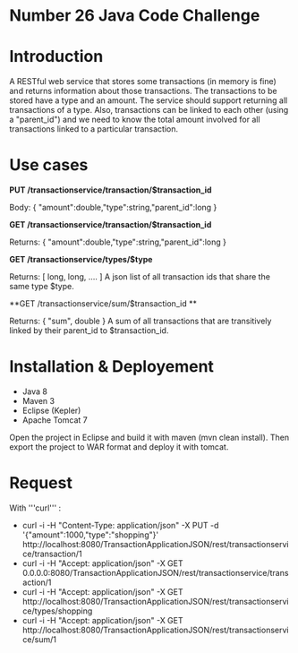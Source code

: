 Number 26 Java Code Challenge
===============
# Introduction
A RESTful web service that stores some transactions (in memory is fine) and returns information about those transactions. The transactions to be stored have a type and an amount. The service should support returning all  transactions of a type. Also, transactions can be linked to each other (using a "parent_id") and we need to know the total amount involved for all transactions linked to a particular transaction.

# Use cases
**PUT /transactionservice/transaction/$transaction_id**

Body: { "amount":double,"type":string,"parent_id":long }

**GET /transactionservice/transaction/$transaction_id**

Returns: { "amount":double,"type":string,"parent_id":long }

**GET /transactionservice/types/$type**

Returns: [ long, long, .... ] 
A json list of all transaction ids that share the same type $type.

**GET /transactionservice/sum/$transaction_id **

Returns: { "sum", double }
A sum of all transactions that are transitively linked by their parent_id to $transaction_id.

# Installation & Deployement
- Java 8
- Maven 3
- Eclipse (Kepler)
- Apache Tomcat 7

Open the project in Eclipse and build it with maven (mvn clean install). Then export the project to WAR format and deploy it with tomcat.

# Request
With '''curl''' :
- curl -i -H "Content-Type: application/json" -X PUT -d '{"amount":1000,"type":"shopping"}' http://localhost:8080/TransactionApplicationJSON/rest/transactionservice/transaction/1
- curl -i -H "Accept: application/json" -X GET 0.0.0.0:8080/TransactionApplicationJSON/rest/transactionservice/transaction/1
- curl -i -H "Accept: application/json" -X GET http://localhost:8080/TransactionApplicationJSON/rest/transactionservice/types/shopping
- curl -i -H "Accept: application/json" -X GET http://localhost:8080/TransactionApplicationJSON/rest/transactionservice/sum/1
